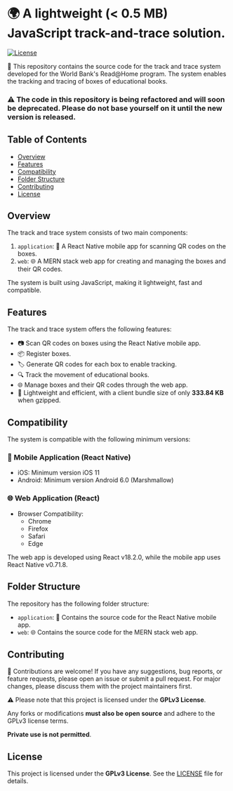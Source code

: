 # 🌍 A lightweight (< 0.5 MB) JavaScript track-and-trace solution.

[![License](https://img.shields.io/github/license/leogaudin/track-and-trace)](LICENSE)

🚀 This repository contains the source code for the track and trace system developed for the World Bank's Read@Home program. The system enables the tracking and tracing of boxes of educational books.

### ⚠️ The code in this repository is being refactored and will soon be deprecated. Please do not base yourself on it until the new version is released.

## Table of Contents

- [Overview](#overview)
- [Features](#features)
- [Compatibility](#compatibility)
- [Folder Structure](#folder-structure)
- [Contributing](#contributing)
- [License](#license)

## Overview

The track and trace system consists of two main components:

1. `application`: 📱 A React Native mobile app for scanning QR codes on the boxes.
2. `web`: 🌐 A MERN stack web app for creating and managing the boxes and their QR codes.

The system is built using JavaScript, making it lightweight, fast and compatible.

## Features

The track and trace system offers the following features:

- 📷 Scan QR codes on boxes using the React Native mobile app.
- 📦 Register boxes.
- 🏷️ Generate QR codes for each box to enable tracking.
- 🔍 Track the movement of educational books.
- 🌐 Manage boxes and their QR codes through the web app.
- 🚀 Lightweight and efficient, with a client bundle size of only **333.84 KB** when gzipped.

## Compatibility

The system is compatible with the following minimum versions:

### 📱 Mobile Application (React Native)

- iOS: Minimum version iOS 11
- Android: Minimum version Android 6.0 (Marshmallow)

### 🌐 Web Application (React)

- Browser Compatibility:
  - Chrome
  - Firefox
  - Safari
  - Edge

The web app is developed using React v18.2.0, while the mobile app uses React Native v0.71.8.

## Folder Structure

The repository has the following folder structure:

- `application`: 📱 Contains the source code for the React Native mobile app.
- `web`: 🌐 Contains the source code for the MERN stack web app.

## Contributing

🙌 Contributions are welcome! If you have any suggestions, bug reports, or feature requests, please open an issue or submit a pull request. For major changes, please discuss them with the project maintainers first.

⚠️ Please note that this project is licensed under the **GPLv3 License**.

Any forks or modifications **must also be open source** and adhere to the GPLv3 license terms.

**Private use is not permitted**.

## License

This project is licensed under the **GPLv3 License**. See the [LICENSE](LICENSE) file for details.
